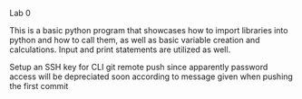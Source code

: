 Lab 0

This is a basic python program that showcases how to import libraries into python and how to call them, as well as basic variable creation and calculations.  Input and print statements are utilized as well.

Setup an SSH key for CLI git remote push since apparently password access will be depreciated soon according to message given when pushing the first commit
